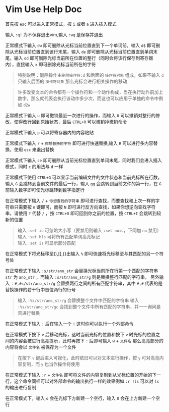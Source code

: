 # Vim Use Help Doc 
首先按 `esc` 可以进入正常模式，按 `i` 或者 `a` 进入插入模式

输入 `:q!` 为不保存退出vim,输入 `:wq` 是保存并退出  

正常模式下输入 `dw` 即可删除从光标当前位置直到下一个单词前，输入 `d$` 即可删除从光标当前位置直到该行末尾，输入 `de` 即可删除从光标当前位置直到单词末尾，输入 `dd` 即可删除光标当前所在位置的整行（同时会将该行保存到寄存器内），直接输入 `x` 即可删除光标当前所在的字符
> 特别说明：删除操作由`删除操作符:d` 和后面的 `操作符对象` 组成，如果不输入 `d` 只输入后面的 `操作符对象` 那么光标会进行相关操作的移动

> 许多改变文本的命令都有一个操作符和一个动作构成，当在执行动作前加上数字，那么就代表会执行该动作多少次，而这也可以应用于单独的命令中例如 `d2w` 

正常模式下输入 `u` 即可撤销最近一次进行的操作，而输入 `U` 可以撤销对整行的修改，使得改行回到原始状态，最后 `CTRL+R` 可以撤销掉撤销命令

正常模式下输入 `p` 可以将寄存器内的内容粘贴

正常模式下输入 `r` + `你想替换的字符` 即可进行快速替换,输入 `R` 可以进行多内容替换，使用 `esc` 来退出替换

正常模式下输入 `ce` 即可删除从当前光标位置直到单词末尾，同时我们会进入插入模式，同时 `c` 的用法与 `d` 一样

正常模式下使用 `CTRL+G` 可以显示当前编辑文件的文件状态和当前光标所在行数，输入 `G` 会跳转到当前文件的最后一行，输入 `gg` 会跳转到当前文件的第一行，在 `G` 前输入数字即可使光标跳转到数字指定行

在正常模式下输入 `/` + `你想查找的字符串` 即可进行查找，而要查找和上次一样的字符串只需要按 `n` 键即可，而按 `N` 即可进行反方向查找，如果你想逆向查找字符串，请使用 `?` 代替 `/` ，按 `CTRL+O` 即可回到你之前的位置，按 `CTRL+I` 会跳转到较新的位置
> 输入 `:set ic` 可忽略大小写（要禁用则输入 `:set noic`，下同加 `no` 禁用）  
> 输入 `:set hls` 可将所有匹配单词高亮标记  
> 输入 `:set is` 可显示部分匹配

在正常模式下将光标移至(),[],{}出输入 `%` 即可快速将光标移至与其匹配的另一个符号处

在正常模式下输入 `:s/str/ano_str` 会替换光标当前所在行第一个匹配的字符串 `str` 为 `ano_str` ，而输入 `:s/str/ano_str/g` 则是替换整行匹配的字符串，
另外输入 `：#,#s/str/ano_str/g` 会替换两行之间的所有匹配字符串，其中 `#,#` 代表的是替换操作的若干行中首位两行的行号
> 输入 `:%s/str/ano_str/g` 会替换整个文件中匹配的字符串
> 输入 `:%s/str/ano_str/gc` 会找到整个文件中所有匹配的字符串，并一一询问是否进行替换

在正常模式下输入 `:` 后在输入一个 `!` 这时你可以执行一个外部命令

在正常模式下按下 `v` 后移动光标，这时当前光标的位置和按下 `v` 时光标的位置之间的内容会被进行高亮提示，此时再按下 `:` 后即可输入 `w` + `文件名` 那么高亮部分的内容将会以 `文件名`
被保存为一个文件
> 在按下 `v` 键后进入可视化，此时依旧可以对文本进行操作，按 `y` 可对高亮内容复制，而 `y` 也当作操作符使用

在正常模式下输入 `:r` + `文件名` 即可将文件的内容复制到从光标位置的开始的下一行，这个命令同样可以对外部命令的输出执行一样的效果例如 `:r !ls` 可以对 `ls` 的输出进行复制

在正常模式下，输入 `o` 会在光标下方新建一个空行，输入 `O` 会在上方新建一个空行